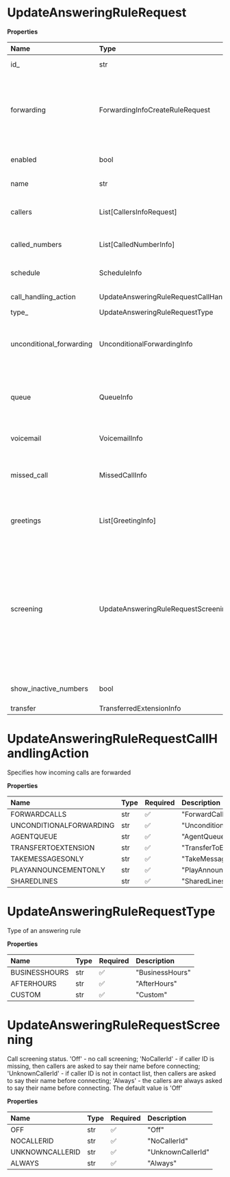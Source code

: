# UpdateAnsweringRuleRequest

**Properties**

| Name                     | Type                                         | Required | Description                                                                                                                                                                                                                                                                                                                                                                        |
| :----------------------- | :------------------------------------------- | :------- | :--------------------------------------------------------------------------------------------------------------------------------------------------------------------------------------------------------------------------------------------------------------------------------------------------------------------------------------------------------------------------------- |
| id\_                     | str                                          | ❌       | Identifier of an answering rule                                                                                                                                                                                                                                                                                                                                                    |
| forwarding               | ForwardingInfoCreateRuleRequest              | ❌       | Forwarding parameters. Returned if 'ForwardCalls' is specified in 'callHandlingAction'. These settings determine the forwarding numbers to which the call will be forwarded                                                                                                                                                                                                        |
| enabled                  | bool                                         | ❌       | Specifies if the rule is active or inactive. The default value is `true`                                                                                                                                                                                                                                                                                                           |
| name                     | str                                          | ❌       | Name of an answering rule specified by user                                                                                                                                                                                                                                                                                                                                        |
| callers                  | List[CallersInfoRequest]                     | ❌       | Answering rule will be applied when calls are received from the specified caller(s)                                                                                                                                                                                                                                                                                                |
| called_numbers           | List[CalledNumberInfo]                       | ❌       | Answering rules are applied when calling to selected number(s)                                                                                                                                                                                                                                                                                                                     |
| schedule                 | ScheduleInfo                                 | ❌       | Schedule when an answering rule should be applied                                                                                                                                                                                                                                                                                                                                  |
| call_handling_action     | UpdateAnsweringRuleRequestCallHandlingAction | ❌       | Specifies how incoming calls are forwarded                                                                                                                                                                                                                                                                                                                                         |
| type\_                   | UpdateAnsweringRuleRequestType               | ❌       | Type of an answering rule                                                                                                                                                                                                                                                                                                                                                          |
| unconditional_forwarding | UnconditionalForwardingInfo                  | ❌       | Unconditional forwarding parameters. Returned if 'UnconditionalForwarding' value is specified for the `callHandlingAction` parameter                                                                                                                                                                                                                                               |
| queue                    | QueueInfo                                    | ❌       | Queue settings applied for department (call queue) extension type, with the 'AgentQueue' value specified as a call handling action                                                                                                                                                                                                                                                 |
| voicemail                | VoicemailInfo                                | ❌       | Specifies whether to take a voicemail and who should do it                                                                                                                                                                                                                                                                                                                         |
| missed_call              | MissedCallInfo                               | ❌       | Specifies behavior for the missed call scenario. Returned only if `enabled` parameter of a voicemail is set to 'false'                                                                                                                                                                                                                                                             |
| greetings                | List[GreetingInfo]                           | ❌       | Greetings applied for an answering rule; only predefined greetings can be applied, see Dictionary Greeting List                                                                                                                                                                                                                                                                    |
| screening                | UpdateAnsweringRuleRequestScreening          | ❌       | Call screening status. 'Off' - no call screening; 'NoCallerId' - if caller ID is missing, then callers are asked to say their name before connecting; 'UnknownCallerId' - if caller ID is not in contact list, then callers are asked to say their name before connecting; 'Always' - the callers are always asked to say their name before connecting. The default value is 'Off' |
| show_inactive_numbers    | bool                                         | ❌       | Indicates whether inactive numbers should be returned or not                                                                                                                                                                                                                                                                                                                       |
| transfer                 | TransferredExtensionInfo                     | ❌       |                                                                                                                                                                                                                                                                                                                                                                                    |

# UpdateAnsweringRuleRequestCallHandlingAction

Specifies how incoming calls are forwarded

**Properties**

| Name                    | Type | Required | Description               |
| :---------------------- | :--- | :------- | :------------------------ |
| FORWARDCALLS            | str  | ✅       | "ForwardCalls"            |
| UNCONDITIONALFORWARDING | str  | ✅       | "UnconditionalForwarding" |
| AGENTQUEUE              | str  | ✅       | "AgentQueue"              |
| TRANSFERTOEXTENSION     | str  | ✅       | "TransferToExtension"     |
| TAKEMESSAGESONLY        | str  | ✅       | "TakeMessagesOnly"        |
| PLAYANNOUNCEMENTONLY    | str  | ✅       | "PlayAnnouncementOnly"    |
| SHAREDLINES             | str  | ✅       | "SharedLines"             |

# UpdateAnsweringRuleRequestType

Type of an answering rule

**Properties**

| Name          | Type | Required | Description     |
| :------------ | :--- | :------- | :-------------- |
| BUSINESSHOURS | str  | ✅       | "BusinessHours" |
| AFTERHOURS    | str  | ✅       | "AfterHours"    |
| CUSTOM        | str  | ✅       | "Custom"        |

# UpdateAnsweringRuleRequestScreening

Call screening status. 'Off' - no call screening; 'NoCallerId' - if caller ID is missing, then callers are asked to say their name before connecting; 'UnknownCallerId' - if caller ID is not in contact list, then callers are asked to say their name before connecting; 'Always' - the callers are always asked to say their name before connecting. The default value is 'Off'

**Properties**

| Name            | Type | Required | Description       |
| :-------------- | :--- | :------- | :---------------- |
| OFF             | str  | ✅       | "Off"             |
| NOCALLERID      | str  | ✅       | "NoCallerId"      |
| UNKNOWNCALLERID | str  | ✅       | "UnknownCallerId" |
| ALWAYS          | str  | ✅       | "Always"          |

<!-- This file was generated by liblab | https://liblab.com/ -->
